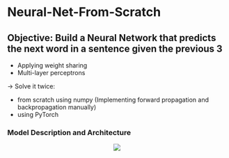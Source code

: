 # Neural-Net-From-Scratch

## Objective: Build a Neural Network that predicts the next word in a sentence given the previous 3 

- Applying weight sharing
- Multi-layer perceptrons

$\rightarrow$ Solve it twice: 

- from scratch using numpy (Implementing forward propagation and backpropagation manually)    
- using PyTorch

### Model Description and Architecture

<p align="center">
    <img src="img_models/model2.png" />
</p>
